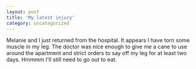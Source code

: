 ```yaml
---
layout: post
title: 'My latest injury'
category: uncategorized
---
```


Melanie and I just returned from the hospital.  It appears I have torn some muscle in my leg.  The doctor was nice enough to give me a cane to use around the apartment and strict orders to say off my leg for at least two days.  Hmmmm I'll still need to go out to eat.
